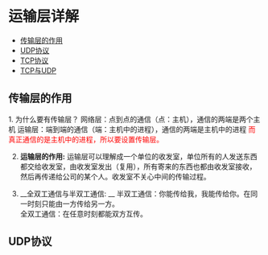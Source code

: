 # 运输层详解  
* [传输层的作用](#1)  
* [UDP协议](#2)
* [TCP协议](#3)
* [TCP与UDP](#4)  

<h2 id="1">传输层的作用</h2>
1. 为什么要有传输层？
网络层：点到点的通信（点：主机），通信的两端是两个主机  
运输层：端到端的通信（端：主机中的进程），通信的两端是主机中的进程   
<font color=red>而真正通信的是主机中的进程，所以要设置传输层。</font>  

2. __运输层的作用:__
运输层可以理解成一个单位的收发室，单位所有的人发送东西都交给收发室，由收发室发出（复用），所有寄来的东西也都由收发室接收，然后再传递给公司的某个人。收发室不关心中间的传输过程。

3. __全双工通信与半双工通信: __ 
半双工通信：你能传给我，我能传给你。在同一时刻只能由一方传给另一方。   
全双工通信：在任意时刻都能双方互传。  

<h2 id="2">UDP协议</h2>  
